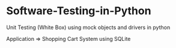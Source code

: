 # Software-Testing-in-Python
Unit Testing (White Box) using mock objects and drivers in python

Application => Shopping Cart System using SQLite
